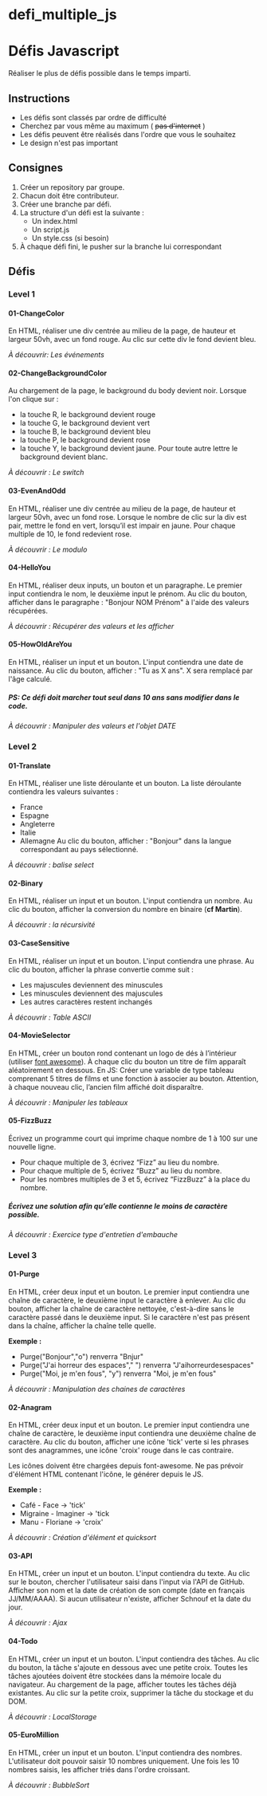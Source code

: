 # defi_multiple_js


# Défis Javascript
Réaliser le plus de défis possible dans le temps imparti.

## Instructions

 - Les défis sont classés par ordre de difficulté
 - Cherchez par vous même au maximum ( ~~pas d'internet~~ )
 - Les défis peuvent être réalisés dans l'ordre que vous le souhaitez
 - Le design n'est pas important

## Consignes

 1. Créer un repository par groupe.
 2. Chacun doit être contributeur.
 3. Créer une branche par défi.
 4. La structure d'un défi est la suivante :
	 - Un index.html
	 - Un script.js
	 - Un style.css (si besoin)
5. À chaque défi fini, le pusher sur la branche lui correspondant

## Défis

### Level 1

#### 01-ChangeColor
En HTML, réaliser une div centrée au milieu de la page, de hauteur et largeur 50vh, avec un fond rouge.
Au clic sur cette div le fond devient bleu.

*À découvrir: Les événements*

#### 02-ChangeBackgroundColor
Au chargement de la page, le background du body devient noir.
Lorsque l'on clique sur :
- la touche R, le background devient rouge
- la touche G, le background devient vert
- la touche B, le background devient bleu
- la touche P, le background devient rose
- la touche Y, le background devient jaune. 
Pour toute autre lettre le background devient blanc.

*À découvrir : Le switch*

#### 03-EvenAndOdd
En HTML, réaliser une div centrée au milieu de la page, de hauteur et largeur 50vh, avec un fond rose. Lorsque le nombre de clic sur la div est pair, mettre le fond en vert, lorsqu’il est impair en jaune. Pour chaque multiple de 10, le fond redevient rose.

*À découvrir : Le modulo*

#### 04-HelloYou

En HTML, réaliser deux inputs, un bouton et un paragraphe. Le premier input contiendra le nom, le deuxième input le prénom. Au clic du bouton, afficher dans le paragraphe : "Bonjour NOM Prénom" à l'aide des valeurs récupérées.

*À découvrir : Récupérer des valeurs et les afficher*

#### 05-HowOldAreYou

En HTML, réaliser un input et un bouton. L'input contiendra une date de naissance. Au clic du bouton, afficher : "Tu as X ans". X sera remplacé par l'âge calculé.

##### PS: Ce défi doit marcher tout seul dans 10 ans sans modifier dans le code.

*À découvrir : Manipuler des valeurs et l'objet DATE*


### Level 2

#### 01-Translate

En HTML, réaliser une liste déroulante et un bouton. La liste déroulante contiendra les valeurs suivantes :
- France
- Espagne
- Angleterre
- Italie
- Allemagne
Au clic du bouton, afficher : "Bonjour" dans la langue correspondant au pays sélectionné.

*À découvrir : balise select*

#### 02-Binary

En HTML, réaliser un input et un bouton. L'input contiendra un nombre.
Au clic du bouton, afficher la conversion du nombre en binaire (**cf Martin**).

*À découvrir : la récursivité*

#### 03-CaseSensitive

En HTML, réaliser un input et un bouton. L'input contiendra une phrase.
Au clic du bouton, afficher la phrase convertie comme suit :

 - Les majuscules deviennent des minuscules
 - Les minuscules deviennent des majuscules
 - Les autres caractères restent inchangés

*À découvrir : Table ASCII*

#### 04-MovieSelector


En HTML, créer un bouton rond contenant un logo de dés à l’intérieur (utiliser [font awesome](https://fontawesome.com/)). À chaque clic du bouton un titre de film apparaît aléatoirement en dessous.
En JS: Créer une variable de type tableau comprenant 5 titres de films et une
fonction à associer au bouton.
Attention, à chaque nouveau clic, l’ancien film affiché doit disparaître.

*À découvrir : Manipuler les tableaux*

#### 05-FizzBuzz

Écrivez un programme court qui imprime chaque nombre de 1 à 100 sur une nouvelle ligne.
- Pour chaque multiple de 3, écrivez “Fizz” au lieu du nombre.
- Pour chaque multiple de 5, écrivez “Buzz” au lieu du nombre.
- Pour les nombres multiples de 3 et 5, écrivez “FizzBuzz” à la place du nombre.
##### Écrivez une solution afin qu’elle contienne le moins de caractère possible.

*À découvrir : Exercice type d'entretien d'embauche*

### Level 3

#### 01-Purge

En HTML, créer deux input et un bouton. Le premier input contiendra une chaîne de caractère, le deuxième input le caractère à enlever.
Au clic du bouton, afficher la chaîne de caractère nettoyée, c'est-à-dire sans le caractère passé dans le deuxième input. Si le caractère n'est pas présent dans la chaîne, afficher la chaîne telle quelle.

**Exemple :**
-   Purge("Bonjour","o") renverra "Bnjur"
-   Purge("J'ai horreur des espaces"," ") renverra "J'aihorreurdesespaces"
-   Purge("Moi, je m'en fous", "y") renverra "Moi, je m'en fous"

*À découvrir : Manipulation des chaines de caractères*

#### 02-Anagram

En HTML, créer deux input et un bouton. Le premier input contiendra une chaîne de caractère, le deuxième input contiendra une deuxième chaîne de caractère.
Au clic du bouton, afficher une icône 'tick' verte si les phrases sont des anagrammes, une icône 'croix' rouge dans le cas contraire.

Les icônes doivent être chargées depuis font-awesome. Ne pas prévoir d'élément HTML contenant l'icône, le générer depuis le JS.

**Exemple :**
-   Café - Face -> 'tick'
-   Migraine - Imaginer -> 'tick
-   Manu - Floriane -> 'croix'

*À découvrir : Création d'élément et quicksort*

#### 03-API

En HTML, créer un input et un bouton. L'input contiendra du texte. Au clic sur le bouton, chercher l'utilisateur saisi dans l'input via l'API de GitHub. Afficher son nom et la date de création de son compte (date en français JJ/MM/AAAA). Si aucun utilisateur n'existe, afficher Schnouf et la date du jour.

*À découvrir : Ajax*

#### 04-Todo

En HTML, créer un input et un bouton. L'input contiendra des tâches. Au clic du bouton, la tâche s'ajoute en dessous avec une petite croix. 
Toutes les tâches ajoutées doivent être stockées dans la mémoire locale du navigateur.
Au chargement de la page, afficher toutes les tâches déjà existantes.
Au clic sur la petite croix, supprimer la tâche du stockage et du DOM.

*À découvrir : LocalStorage*

#### 05-EuroMillion

En HTML, créer un input et un bouton. L'input contiendra des nombres. L'utilisateur doit pouvoir saisir 10 nombres uniquement. Une fois les 10 nombres saisis, les afficher triés dans l'ordre croissant.

*À découvrir : BubbleSort*